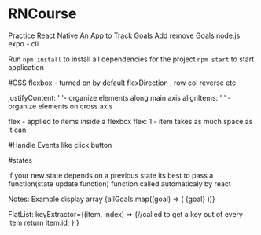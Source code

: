# RNCourse
 Practice React Native
 An App to Track Goals
    Add remove Goals
 node.js
 expo - cli

 Run `npm install` to install all dependencies for the project
 `npm start` to start application

 #CSS
 flexbox - turned on by default
 flexDirection , row col reverse etc

 justifyContent: ' '- organize elements along main axis
 alignItems: ' ' - organize elements on cross axis

 flex - applied to items inside a flexbox
 flex: 1 - item takes as much space as it can

 #Handle Events like click button

 #states

 if your new state depends on a previous state its best to pass a function(state update function)
 function called automaticaly by react

 Notes:
 Example display array
         <ScrollView>
          {allGoals.map((goal) => (
            <View style={styles.goalItem} key={goal}>
              <Text style={styles.goalText}>{goal}</Text>
            </View>
          ))}
        </ScrollView>

FlatList: keyExtractor={(item, index) => {//called to get a key out of every item
   return item.id;
} }
